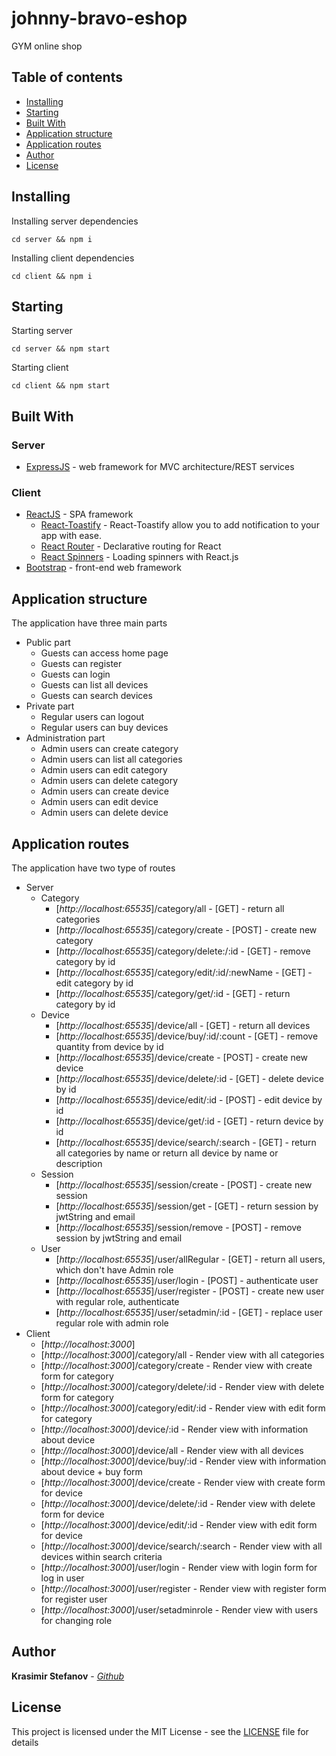 # johnny-bravo-eshop

GYM online shop

## Table of contents

- [Installing](#installing)
- [Starting](#starting)
- [Built With](#built-with)
- [Application structure](#application-structure)
- [Application routes](#application-routes)
- [Author](#author)
- [License](#license)

## Installing

Installing server dependencies

```
cd server && npm i
```

Installing client dependencies

```
cd client && npm i
```

## Starting
Starting server

```
cd server && npm start
```

Starting client

```
cd client && npm start
```

## Built With

### Server
* [ExpressJS](https://github.com/expressjs/express) - web framework for MVC architecture/REST services

### Client
* [ReactJS](https://github.com/facebook/react) - SPA framework
	* [React-Toastify](https://github.com/fkhadra/react-toastify) - React-Toastify allow you to add notification to your app with ease.
	* [React Router](https://github.com/ReactTraining/react-router/tree/master/packages/react-router-dom) - Declarative routing for React
	* [React Spinners](https://github.com/davidhu2000/react-spinners) - Loading spinners with React.js
* [Bootstrap](https://github.com/twbs/bootstrap) - front-end web framework

## Application structure
The application have three main parts

* Public part
	* Guests can access home page
	* Guests can register
	* Guests can login
	* Guests can list all devices
	* Guests can search devices 
* Private part
	* Regular users can logout
	* Regular users can buy devices
* Administration part
	* Admin users can create category
	* Admin users can list all categories
	* Admin users can edit category
	* Admin users can delete category
	* Admin users can create device
	* Admin users can edit device
	* Admin users can delete device

## Application routes
The application have two type of routes

* Server
	* Category
		* [*http://localhost:65535*]/category/all - [GET] - return all categories
		* [*http://localhost:65535*]/category/create - [POST] - create new category
		* [*http://localhost:65535*]/category/delete:/:id - [GET] - remove category by id
		* [*http://localhost:65535*]/category/edit/:id/:newName - [GET] - edit category by id
		* [*http://localhost:65535*]/category/get/:id - [GET] - return category by id
	* Device
		* [*http://localhost:65535*]/device/all - [GET] - return all devices
		* [*http://localhost:65535*]/device/buy/:id/:count - [GET] - remove quantity from device by id
		* [*http://localhost:65535*]/device/create - [POST] - create new device
		* [*http://localhost:65535*]/device/delete/:id - [GET] - delete device by id
		* [*http://localhost:65535*]/device/edit/:id - [POST] - edit device by id 
		* [*http://localhost:65535*]/device/get/:id - [GET] - return device by id
		* [*http://localhost:65535*]/device/search/:search - [GET] - return all categories by name or return all device by name or description
	* Session
		* [*http://localhost:65535*]/session/create - [POST] - create new session
		* [*http://localhost:65535*]/session/get - [GET] - return session by jwtString and email
		* [*http://localhost:65535*]/session/remove - [POST] - remove session by jwtString and email
	* User
		* [*http://localhost:65535*]/user/allRegular - [GET] - return all users, which don't have Admin role
		* [*http://localhost:65535*]/user/login - [POST] - authenticate user
		* [*http://localhost:65535*]/user/register - [POST] - create new user with regular role, authenticate
		* [*http://localhost:65535*]/user/setadmin/:id - [GET] - replace user regular role with admin role
* Client
	* [*http://localhost:3000*]
	* [*http://localhost:3000*]/category/all - Render view with all categories
	* [*http://localhost:3000*]/category/create - Render view with create form for category
	* [*http://localhost:3000*]/category/delete/:id - Render view with delete form for category
	* [*http://localhost:3000*]/category/edit/:id - Render view with edit form for category
	* [*http://localhost:3000*]/device/:id - Render view with information about device
	* [*http://localhost:3000*]/device/all - Render view with all devices
	* [*http://localhost:3000*]/device/buy/:id - Render view with information about device + buy form
	* [*http://localhost:3000*]/device/create - Render view with create form for device
	* [*http://localhost:3000*]/device/delete/:id - Render view with delete form for device
	* [*http://localhost:3000*]/device/edit/:id - Render view with edit form for device
	* [*http://localhost:3000*]/device/search/:search - Render view with all devices within search criteria
	* [*http://localhost:3000*]/user/login - Render view with login form for log in user
	* [*http://localhost:3000*]/user/register - Render view with register form for register user
	* [*http://localhost:3000*]/user/setadminrole - Render view with users for changing role

## Author

**Krasimir Stefanov** - [*Github*](https://github.com/kraskoo/)

## License

This project is licensed under the MIT License - see the [LICENSE](LICENSE) file for details